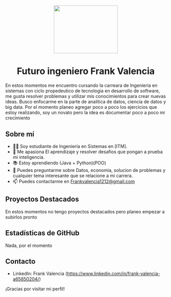 
<div align="center">
  <h1></h1>
  <img src="https://media.giphy.com/media/qgQUggAC3Pfv687qPC/giphy.gif" width="200" height="150" />
</div>




<div align="center">
  <h1> Futuro ingeniero Frank Valencia </h1>
</div>  

En estos momentos me encuentro cursando la carreara de Ingenieria en sistemas con ciclo propedeutico de tecnologia en desarrollo de software, 
me gusta resolver problemas y utilizar mis conocimientos para crear nuevas ideas. Busco enfocarme en la parte de analitica de datos,
ciencia de datos y big data. Por el momento planeo agregar poco a poco los ejercicios que estoy realizando, soy un novato pero la idea es 
documentar poco a poco mi crecimiento

## Sobre mí

- 👨‍💻 Soy estudiante de Ingeniería en Sistemas en [ITM].
- 🌱 Me apasiona El aprendizaje y resolver desafios que pongan a prueba mi inteligencia.
- 📚 Estoy aprendiendo (Java + Python)(POO)
- 💬 Puedes preguntarme sobre Datos, economia, solucion de problemas y cualquier tema interesante que se relacione a mi carrera.
- 📫 Puedes contactarme en Frankvalencia1212@gmail.com

## Proyectos Destacados

En estos momentos no tengo proyectos destacados pero planeo empezar a subirlos pronto

## Estadísticas de GitHub

Nada, por el momento

## Contacto

- LinkedIn: Frank Valencia (https://www.linkedin.com/in/frank-valencia-a65850204/)

¡Gracias por visitar mi perfil!
